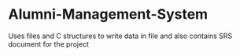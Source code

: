 # Alumni-Management-System
Uses files and C structures to write data in file and also contains SRS document for the project
